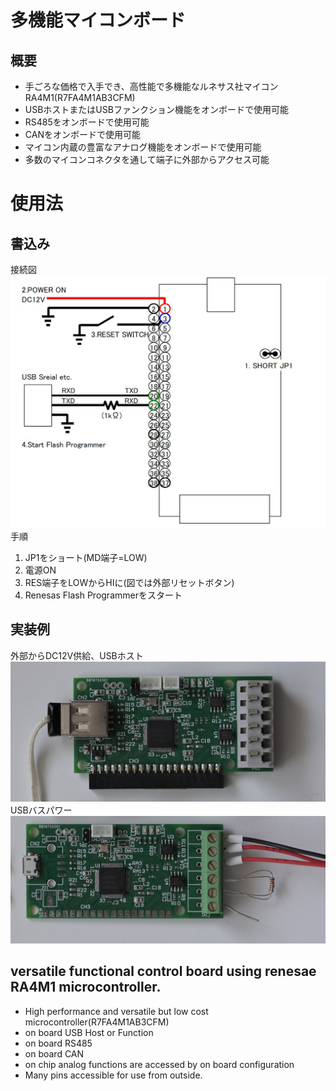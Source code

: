 # 多機能マイコンボード
## 概要
- 手ごろな価格で入手でき、高性能で多機能なルネサス社マイコンRA4M1(R7FA4M1AB3CFM)
- USBホストまたはUSBファンクション機能をオンボードで使用可能
- RS485をオンボードで使用可能
- CANをオンボードで使用可能
- マイコン内蔵の豊富なアナログ機能をオンボードで使用可能
- 多数のマイコンコネクタを通して端子に外部からアクセス可能

# 使用法
## 書込み
接続図
![接続図](./picture/writting.jpg)
手順  
1. JP1をショート(MD端子=LOW)
2. 電源ON
3. RES端子をLOWからHIに(図では外部リセットボタン)
4. Renesas Flash Programmerをスタート

## 実装例
外部からDC12V供給、USBホスト
![接続図](./picture/pict1.JPG)
USBバスパワー
![接続図](./picture/pict2.JPG)

## versatile functional control board using renesae RA4M1 microcontroller.
- High performance and versatile but low cost microcontroller(R7FA4M1AB3CFM)
- on board USB Host or Function
- on board RS485
- on board CAN
- on chip analog functions are accessed by on board configuration
- Many pins accessible for use from outside.
